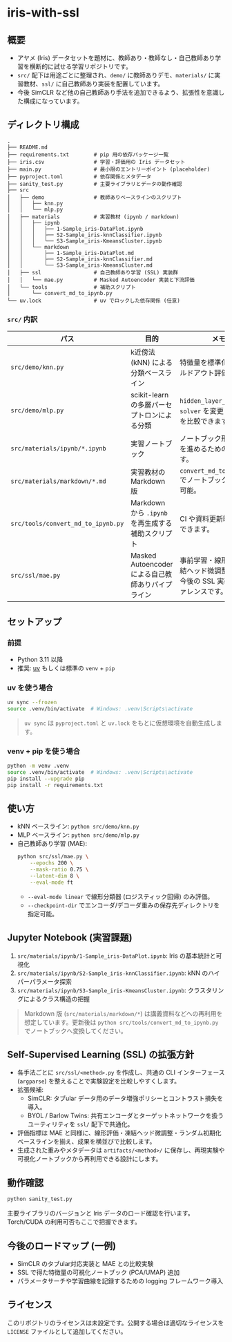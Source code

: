 # iris-with-ssl

## 概要
- アヤメ (Iris) データセットを題材に、教師あり・教師なし・自己教師あり学習を横断的に試せる学習リポジトリです。
- `src/` 配下は用途ごとに整理され、`demo/` に教師ありデモ、`materials/` に実習教材、`ssl/` に自己教師あり実装を配置しています。
- 今後 SimCLR など他の自己教師あり手法を追加できるよう、拡張性を意識した構成になっています。

## ディレクトリ構成
```
.
├── README.md
├── requirements.txt        # pip 用の依存パッケージ一覧
├── iris.csv                # 学習・評価用の Iris データセット
├── main.py                 # 最小限のエントリーポイント (placeholder)
├── pyproject.toml          # 依存関係とメタデータ
├── sanity_test.py          # 主要ライブラリとデータの動作確認
├── src
│   ├── demo                # 教師ありベースラインのスクリプト
│   │   ├── knn.py
│   │   └── mlp.py
│   ├── materials           # 実習教材 (ipynb / markdown)
│   │   ├── ipynb
│   │   │   ├── 1-Sample_iris-DataPlot.ipynb
│   │   │   ├── S2-Sample_iris-knnClassifier.ipynb
│   │   │   └── S3-Sample_iris-KmeansCluster.ipynb
│   │   └── markdown
│   │       ├── 1-Sample_iris-DataPlot.md
│   │       ├── S2-Sample_iris-knnClassifier.md
│   │       └── S3-Sample_iris-KmeansCluster.md
│   ├── ssl                 # 自己教師あり学習 (SSL) 実装群
│   │   └── mae.py          # Masked Autoencoder 実装と下流評価
│   └── tools               # 補助スクリプト
│       └── convert_md_to_ipynb.py
└── uv.lock                 # uv でロックした依存関係 (任意)
```

### `src/` 内訳
| パス | 目的 | メモ |
| --- | --- | --- |
| `src/demo/knn.py` | k近傍法 (kNN) による分類ベースライン | 特徴量を標準化してホールドアウト評価します。|
| `src/demo/mlp.py` | scikit-learn の多層パーセプトロンによる分類 | `hidden_layer_sizes` や `solver` を変更して挙動を比較できます。|
| `src/materials/ipynb/*.ipynb` | 実習ノートブック | ノートブック形式で演習を進めるための教材です。|
| `src/materials/markdown/*.md` | 実習教材の Markdown 版 | `convert_md_to_ipynb.py` でノートブックへ再生成可能。|
| `src/tools/convert_md_to_ipynb.py` | Markdown から `.ipynb` を再生成する補助スクリプト | CI や資料更新時に活用できます。|
| `src/ssl/mae.py` | Masked Autoencoder による自己教師ありパイプライン | 事前学習・線形評価・凍結ヘッド微調整を備え、今後の SSL 実装のリファレンスです。|

## セットアップ
### 前提
- Python 3.11 以降
- 推奨: [uv](https://github.com/astral-sh/uv) もしくは標準の `venv` + `pip`

### uv を使う場合
```bash
uv sync --frozen
source .venv/bin/activate  # Windows: .venv\Scripts\activate
```
> `uv sync` は `pyproject.toml` と `uv.lock` をもとに仮想環境を自動生成します。

### venv + pip を使う場合
```bash
python -m venv .venv
source .venv/bin/activate  # Windows: .venv\Scripts\activate
pip install --upgrade pip
pip install -r requirements.txt
```

## 使い方
- kNN ベースライン: `python src/demo/knn.py`
- MLP ベースライン: `python src/demo/mlp.py`
- 自己教師あり学習 (MAE):
  ```bash
  python src/ssl/mae.py \
      --epochs 200 \
      --mask-ratio 0.75 \
      --latent-dim 8 \
      --eval-mode ft
  ```
  - `--eval-mode linear` で線形分類器 (ロジスティック回帰) のみ評価。
  - `--checkpoint-dir` でエンコーダ/デコーダ重みの保存先ディレクトリを指定可能。

## Jupyter Notebook (実習課題)
1. `src/materials/ipynb/1-Sample_iris-DataPlot.ipynb`: Iris の基本統計と可視化
2. `src/materials/ipynb/S2-Sample_iris-knnClassifier.ipynb`: kNN のハイパーパラメータ探索
3. `src/materials/ipynb/S3-Sample_iris-KmeansCluster.ipynb`: クラスタリングによるクラス構造の把握

> Markdown 版 (`src/materials/markdown/*`) は講義資料などへの再利用を想定しています。更新後は `python src/tools/convert_md_to_ipynb.py` でノートブックへ変換してください。

## Self-Supervised Learning (SSL) の拡張方針
- 各手法ごとに `src/ssl/<method>.py` を作成し、共通の CLI インターフェース (`argparse`) を整えることで実験設定を比較しやすくします。
- 拡張候補:
  - SimCLR: タブular データ用のデータ増強ポリシーとコントラスト損失を導入。
  - BYOL / Barlow Twins: 共有エンコーダとターゲットネットワークを扱うユーティリティを `ssl/` 配下で共通化。
- 評価指標は MAE と同様に、線形評価・凍結ヘッド微調整・ランダム初期化ベースラインを揃え、成果を横並びで比較します。
- 生成された重みやメタデータは `artifacts/<method>/` に保存し、再現実験や可視化ノートブックから再利用できる設計にします。

## 動作確認
```bash
python sanity_test.py
```
主要ライブラリのバージョンと Iris データのロード確認を行います。Torch/CUDA の利用可否もここで把握できます。

## 今後のロードマップ (一例)
- SimCLR のタブular対応実装と MAE との比較実験
- SSL で得た特徴量の可視化ノートブック (PCA/UMAP) 追加
- パラメータサーチや学習曲線を記録するための logging フレームワーク導入

## ライセンス
このリポジトリのライセンスは未設定です。公開する場合は適切なライセンスを `LICENSE` ファイルとして追加してください。
